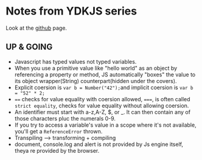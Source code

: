 # Notes from YDKJS series

Look at the [github](https://github.com/getify/You-Dont-Know-JS) page.

## UP & GOING

- Javascript has typed values not typed variables.
- When you use a primitive value like "hello world" as an object by referencing a property or method, JS automatically "boxes" the value to its object wrapper(String) counterpart(hidden under the covers).
- Explicit coersion is `var b = Number("42");`and implicit coersion is `var b = "52" * 2;`
- `==` checks for value equality with coersion allowed, `===`, is often called `strict equality`, checks for value equality without allowing coersion.
- An identifier must start with a-z,A-Z, \$, or \_. It can then contain any of those characters pluc the numerals 0-9.
- If you try to access a variable's value in a scope where it's not available, you'll get a `ReferenceError` thrown.
- Transpiling --> transforming + compiling
- document, console.log and alert is not provided by Js engine itself, theya re provided by the browser.
